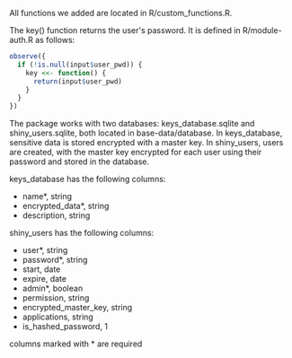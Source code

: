 All functions we added are located in R/custom_functions.R.

The key() function returns the user's password. It is defined in R/module-auth.R as follows:
```R
observe({
  if (!is.null(input$user_pwd)) {
    key <<- function() {
      return(input$user_pwd)
    }
  }
})
```

The package works with two databases: keys_database.sqlite and shiny_users.sqlite, both located in base-data/database. In keys_database, sensitive data is stored encrypted with a master key. In shiny_users, users are created, with the master key encrypted for each user using their password and stored in the database.

keys_database has the following columns:
* name*, string
* encrypted_data*, string
* description, string

shiny_users has the following columns:
* user*, string
* password*, string
* start, date
* expire, date
* admin*, boolean
* permission, string
* encrypted_master_key, string
* applications, string
* is_hashed_password, 1

columns marked with * are required
